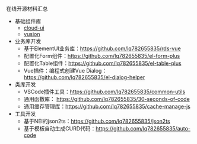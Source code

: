 
在线开源材料汇总

* 基础组件库
    * [cloud-ui](https://github.com/vusion/cloud-ui)
    * [vusion](https://github.com/vusion/vusion)
* 业务库开发
    * 基于ElementUI业务库：https://github.com/lq782655835/rds-vue
    * 配置化Form组件：https://github.com/lq782655835/el-form-plus
    * 配置化Table组件：https://github.com/lq782655835/el-table-plus
    * Vue插件：编程式创建Vue Dialog：https://github.com/lq782655835/el-dialog-helper
* 类库开发
    * VSCode插件工具：https://github.com/lq782655835/common-utils
    * 通用函数库： https://github.com/lq782655835/30-seconds-of-code
    * 通用缓存管理库：https://github.com/lq782655835/cache-manage-js
* 工具开发
    * 基于NEI的json2ts：https://github.com/lq782655835/json2ts
    * 基于模板自动生成CURD代码：https://github.com/lq782655835/auto-code
